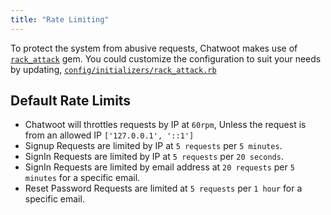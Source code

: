 ```yaml
---
title: "Rate Limiting"
---
```


To protect the system from abusive requests, Chatwoot makes use of [`rack_attack`](https://github.com/rack/rack-attack) gem.
You could customize the configuration to suit your needs by updating, [`config/initializers/rack_attack.rb`](https://github.com/chatwoot/chatwoot/blob/develop/config/initializers/rack_attack.rb)

## Default Rate Limits

- Chatwoot will throttles requests by IP at `60rpm`, Unless the request is from an allowed IP `['127.0.0.1', '::1']`
- Signup Requests are limited by IP at `5 requests` per `5 minutes`.
- SignIn Requests are limited by IP at `5 requests` per `20 seconds`.
- SignIn Requests are limited by email address at `20 requests` per `5 minutes` for a specific email.
- Reset Password Requests are limited at `5 requests` per `1 hour` for a specific email.
